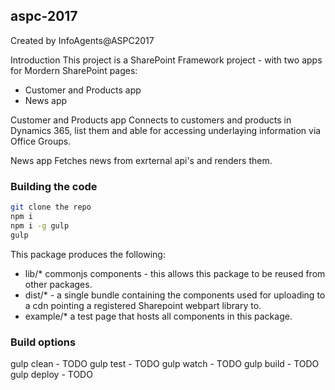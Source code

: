 ## aspc-2017

Created by InfoAgents@ASPC2017

Introduction
This project is a SharePoint Framework project - with two apps for Mordern SharePoint pages:
- Customer and Products app 
- News app

Customer and Products app
Connects to customers and products in Dynamics 365, list them and able for accessing underlaying information via Office Groups.

News app
Fetches news from exrternal api's and renders them.


### Building the code

```bash
git clone the repo
npm i
npm i -g gulp
gulp
```

This package produces the following:

* lib/* commonjs components - this allows this package to be reused from other packages.
* dist/* - a single bundle containing the components used for uploading to a cdn pointing a registered Sharepoint webpart library to.
* example/* a test page that hosts all components in this package.

### Build options

gulp clean - TODO
gulp test - TODO
gulp watch - TODO
gulp build - TODO
gulp deploy - TODO
